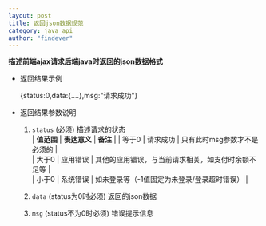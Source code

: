 ```yaml
---
layout: post
title: 返回json数据规范
category: java_api
author: "findever"
---
```


__描述前端ajax请求后端java时返回的json数据格式__

* 返回结果示例

	{status:0,data:{....},msg:"请求成功"}

* 返回结果参数说明
	1. `status` (必须) 描述请求的状态  
	| **值范围** | **表达意义** | **备注** |
	| 等于0 | 请求成功 | 只有此时msg参数才不是必须的 |  
	| 大于0 | 应用错误 | 其他的应用错误，与当前请求相关，如支付时余额不足等 |  
	| 小于0 | 系统错误 | 如未登录等（-1值固定为未登录/登录超时错误） |  

	2. `data` (status为0时必须) 返回的json数据
	3. `msg` (status不为0时必须) 错误提示信息